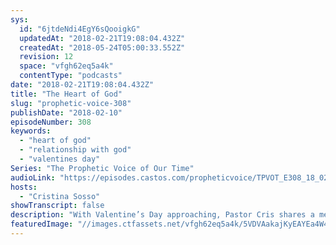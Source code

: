 ```yaml
---
sys:
  id: "6jtdeNdi4EgY6sQooigkG"
  updatedAt: "2018-02-21T19:08:04.432Z"
  createdAt: "2018-05-24T05:00:33.552Z"
  revision: 12
  space: "vfgh62eq5a4k"
  contentType: "podcasts"
date: "2018-02-21T19:08:04.432Z"
title: "The Heart of God"
slug: "prophetic-voice-308"
publishDate: "2018-02-10"
episodeNumber: 308
keywords:
  - "heart of god"
  - "relationship with god"
  - "valentines day"
Series: "The Prophetic Voice of Our Time"
audioLink: "https://episodes.castos.com/propheticvoice/TPVOT_E308_18_02_10-11_The_Heart_of_God.mp3"
hosts:
  - "Cristina Sosso"
showTranscript: false
description: "With Valentine’s Day approaching, Pastor Cris shares a message on the heart of God. An original song “Be My Valentine” is also included at the end of this broadcast."
featuredImage: "//images.ctfassets.net/vfgh62eq5a4k/5VDVAakajKyEAYEa4W4Gc2/f33a4dca654f7dd398ec9a5f762db857/denise-johnson-528379-unsplash-compressor.jpg"
---
```

